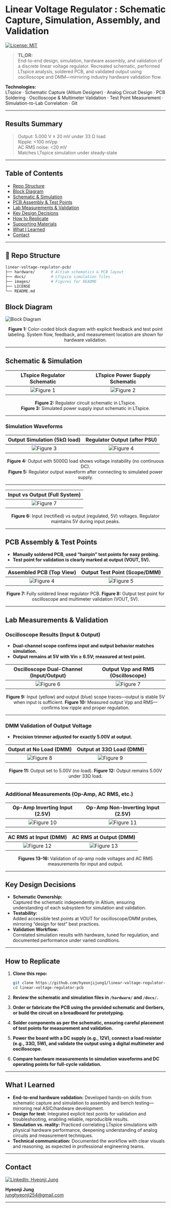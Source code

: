 # Linear Voltage Regulator : Schematic Capture, Simulation, Assembly, and Validation


[![License: MIT](https://img.shields.io/badge/license-MIT-blue.svg)](LICENSE)


> **TL;DR:**  
> End-to-end design, simulation, hardware assembly, and validation of a discrete linear voltage regulator. Recreated schematic, performed LTspice analysis, soldered PCB, and validated output using oscilloscope and DMM—mirroring industry hardware validation flow.

**Technologies:**  
LTspice · Schematic Capture (Altium Designer) · Analog Circuit Design · PCB Soldering · Oscilloscope & Multimeter Validation · Test Point Measurement · Simulation-to-Lab Correlation · Git

---
## **Results Summary**

> Output: 5.000 V ± 20 mV under 33 Ω load  
> Ripple: <100 mVpp  
> AC RMS noise: <20 mV  
> Matches LTspice simulation under steady-state

---

## Table of Contents

- [Repo Structure](#repo-structure)
- [Block Diagram](#block-diagram)
- [Schematic & Simulation](#schematic--simulation)
- [PCB Assembly & Test Points](#pcb-assembly--test-points)
- [Lab Measurements & Validation](#lab-measurements--validation)
- [Key Design Decisions](#key-design-decisions)
- [How to Replicate](#how-to-replicate)
- [Supporting Materials](#supporting-materials)
- [What I Learned](#what-i-learned)
- [Contact](#contact)

---
## 📁 Repo Structure

```bash
linear-voltage-regulator-pcb/
├── hardware/       # Altium schematics & PCB layout
├── docs/           # LTspice simulation files
├── images/         # Figures for README
├── LICENSE
└── README.md
```

## Block Diagram

![Block Diagram](images/block-diagram-m0.png)

<p align="center"><b>Figure 1:</b> Color-coded block diagram with explicit feedback and test point labeling. System flow, feedback, and measurement location are shown for hardware validation.</p>

---

## Schematic & Simulation

| LTspice Regulator Schematic       | LTspice Power Supply Schematic       |
|:---------------------------------:|:------------------------------------:|
| ![Figure 1](images/figure-1.png) | ![Figure 2](images/figure-4.png) |

<p align="center"><b>Figure 2:</b> Regulator circuit schematic in LTspice.<br>
<b>Figure 3:</b> Simulated power supply input schematic in LTspice.</p>

---

### **Simulation Waveforms**

| Output Simulation (5kΩ load)         | Regulator Output (after PSU)        |
|:------------------------------------:|:-----------------------------------:|
| ![Figure 3](images/figure-5.png) | ![Figure 4](images/figure-6.png) |

<p align="center"><b>Figure 4:</b> Output with 5000Ω load shows voltage instability (no continuous DC).<br>
<b>Figure 5:</b> Regulator output waveform after connecting to simulated power supply.</p>

---

| Input vs Output (Full System)            |
|:----------------------------------------:|
| ![Figure 7](images/figure-7.png) |

<p align="center"><b>Figure 6:</b> Input (rectified) vs output (regulated, 5V) voltages. Regulator maintains 5V during input peaks.</p>

---

## PCB Assembly & Test Points

- **Manually soldered PCB, used “hairpin” test points for easy probing.**
- **Test point for validation is clearly marked at output (VOUT, 5V).**

| Assembled PCB (Top View)              | Output Test Point (Scope/DMM)         |
|:-------------------------------------:|:-------------------------------------:|
| ![Figure 4](images/assembled_pcb.jpg) | ![Figure 5](images/test-point.png)    |

<p align="center"><b>Figure 7:</b> Fully soldered linear regulator PCB.  
<b>Figure 8:</b> Output test point for oscilloscope and multimeter validation (VOUT, 5V).</p>

---

## Lab Measurements & Validation

### **Oscilloscope Results (Input & Output)**

- **Dual-channel scope confirms input and output behavior matches simulation.**
- **Output remains at 5V with Vin ≥ 6.5V; measured at test point.**

| Oscilloscope Dual-Channel (Input/Output)     | Output Vpp and RMS (Oscilloscope)         |
|:--------------------------------------------:|:-----------------------------------------:|
| ![Figure 6](images/osc-1.png)    | ![Figure 7](images/osc-2.png)  |

<p align="center"><b>Figure 9:</b> Input (yellow) and output (blue) scope traces—output is stable 5V when input is sufficient.  
<b>Figure 10:</b> Measured output Vpp and RMS—confirms low ripple and proper regulation.</p>

---

### **DMM Validation of Output Voltage**

- **Precision trimmer adjusted for exactly 5.00V at output.**

| Output at No Load (DMM)                  | Output at 33Ω Load (DMM)              |
|:----------------------------------------:|:--------------------------------------:|
| ![Figure 8](images/5V-1.png)           | ![Figure 9](images/5V-2.png)    |

<p align="center"><b>Figure 11:</b> Output set to 5.00V (no load).  
<b>Figure 12:</b> Output remains 5.00V under 33Ω load.</p>

---

### **Additional Measurements (Op-Amp, AC RMS, etc.)**

| Op-Amp Inverting Input (2.5V)           | Op-Amp Non-Inverting Input (2.5V)      |
|:---------------------------------------:|:--------------------------------------:|
| ![Figure 10](images/op-1.png)| ![Figure 11](images/op-2.png)  |

| AC RMS at Input (DMM)                   | AC RMS at Output (DMM)                 |
|:----------------------------------------:|:--------------------------------------:|
| ![Figure 12](images/ac-1.png)    | ![Figure 13](images/ac-2.png) |

<p align="center"><b>Figures 13–16:</b> Validation of op-amp node voltages and AC RMS measurements for input and output.</p>

---

## Key Design Decisions

- **Schematic Ownership:**  
  Captured the schematic independently in Altium, ensuring understanding of each subsystem for simulation and validation.
- **Testability:**  
  Added accessible test points at VOUT for oscilloscope/DMM probes, mirroring “design for test” best practices.
- **Validation Workflow:**  
  Correlated simulation results with hardware, tuned for regulation, and documented performance under varied conditions.

---

## How to Replicate

1. **Clone this repo:**  
   ```bash
   git clone https://github.com/hyeonjijung1/linear-voltage-regulator-pcb.git
   cd linear-voltage-regulator-pcb
   ```

2. **Review the schematic and simulation files in `/hardware/` and `/docs/`.**

3. **Order or fabricate the PCB using the provided schematic and Gerbers, or build the circuit on a breadboard for prototyping.**

4. **Solder components as per the schematic, ensuring careful placement of test points for measurement and validation.**

5. **Power the board with a DC supply (e.g., 12V), connect a load resistor (e.g., 33Ω, 5W), and validate the output using a digital multimeter and oscilloscope.**

6. **Compare hardware measurements to simulation waveforms and DC operating points for full-cycle validation.**

---

## What I Learned

- **End-to-end hardware validation:** Developed hands-on skills from schematic capture and simulation to assembly and bench testing—mirroring real ASIC/hardware development.
- **Design for test:** Integrated explicit test points for validation and troubleshooting, enabling reliable, reproducible results.
- **Simulation vs. reality:** Practiced correlating LTspice simulations with physical hardware performance, deepening understanding of analog circuits and measurement techniques.
- **Technical communication:** Documented the workflow with clear visuals and reasoning, as expected in professional engineering teams.

---

## Contact

[![LinkedIn: Hyeonji Jung](https://img.shields.io/badge/-Hyeonji%20Jung-blue?style=flat-square&logo=Linkedin&logoColor=white&link=https://linkedin.com/in/hyeonjijung-uoft)](https://linkedin.com/in/hyeonjijung-uoft)

**Hyeonji Jung**  
junghyeonji254@gmail.com

---
